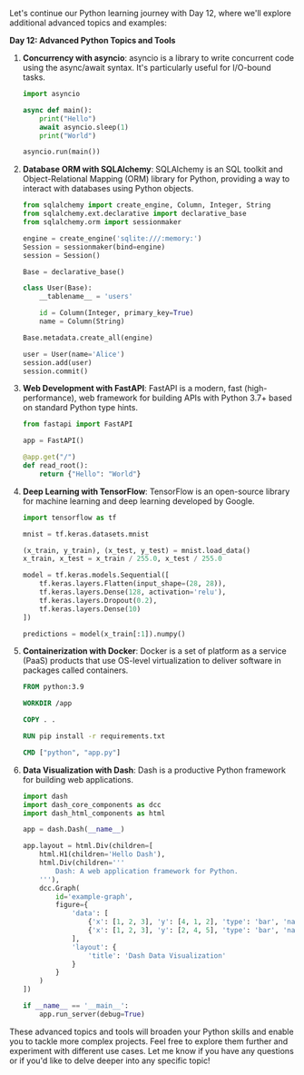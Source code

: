 Let's continue our Python learning journey with Day 12, where we'll explore additional advanced topics and examples:

**Day 12: Advanced Python Topics and Tools**

1. **Concurrency with asyncio**: asyncio is a library to write concurrent code using the async/await syntax. It's particularly useful for I/O-bound tasks.

   ```python
   import asyncio

   async def main():
       print("Hello")
       await asyncio.sleep(1)
       print("World")

   asyncio.run(main())
   ```

2. **Database ORM with SQLAlchemy**: SQLAlchemy is an SQL toolkit and Object-Relational Mapping (ORM) library for Python, providing a way to interact with databases using Python objects.

   ```python
   from sqlalchemy import create_engine, Column, Integer, String
   from sqlalchemy.ext.declarative import declarative_base
   from sqlalchemy.orm import sessionmaker

   engine = create_engine('sqlite:///:memory:')
   Session = sessionmaker(bind=engine)
   session = Session()

   Base = declarative_base()

   class User(Base):
       __tablename__ = 'users'

       id = Column(Integer, primary_key=True)
       name = Column(String)

   Base.metadata.create_all(engine)

   user = User(name='Alice')
   session.add(user)
   session.commit()
   ```

3. **Web Development with FastAPI**: FastAPI is a modern, fast (high-performance), web framework for building APIs with Python 3.7+ based on standard Python type hints.

   ```python
   from fastapi import FastAPI

   app = FastAPI()

   @app.get("/")
   def read_root():
       return {"Hello": "World"}
   ```

4. **Deep Learning with TensorFlow**: TensorFlow is an open-source library for machine learning and deep learning developed by Google.

   ```python
   import tensorflow as tf

   mnist = tf.keras.datasets.mnist

   (x_train, y_train), (x_test, y_test) = mnist.load_data()
   x_train, x_test = x_train / 255.0, x_test / 255.0

   model = tf.keras.models.Sequential([
       tf.keras.layers.Flatten(input_shape=(28, 28)),
       tf.keras.layers.Dense(128, activation='relu'),
       tf.keras.layers.Dropout(0.2),
       tf.keras.layers.Dense(10)
   ])

   predictions = model(x_train[:1]).numpy()
   ```

5. **Containerization with Docker**: Docker is a set of platform as a service (PaaS) products that use OS-level virtualization to deliver software in packages called containers.

   ```Dockerfile
   FROM python:3.9

   WORKDIR /app

   COPY . .

   RUN pip install -r requirements.txt

   CMD ["python", "app.py"]
   ```

6. **Data Visualization with Dash**: Dash is a productive Python framework for building web applications.

   ```python
   import dash
   import dash_core_components as dcc
   import dash_html_components as html

   app = dash.Dash(__name__)

   app.layout = html.Div(children=[
       html.H1(children='Hello Dash'),
       html.Div(children='''
           Dash: A web application framework for Python.
       '''),
       dcc.Graph(
           id='example-graph',
           figure={
               'data': [
                   {'x': [1, 2, 3], 'y': [4, 1, 2], 'type': 'bar', 'name': 'SF'},
                   {'x': [1, 2, 3], 'y': [2, 4, 5], 'type': 'bar', 'name': u'Montréal'},
               ],
               'layout': {
                   'title': 'Dash Data Visualization'
               }
           }
       )
   ])

   if __name__ == '__main__':
       app.run_server(debug=True)
   ```

These advanced topics and tools will broaden your Python skills and enable you to tackle more complex projects. Feel free to explore them further and experiment with different use cases. Let me know if you have any questions or if you'd like to delve deeper into any specific topic!
